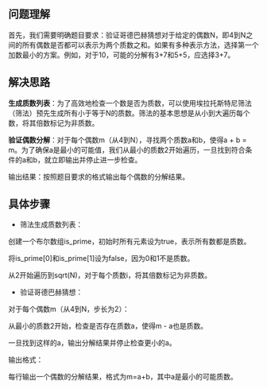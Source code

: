 ## 问题理解

首先，我们需要明确题目要求：验证哥德巴赫猜想对于给定的偶数N，即4到N之间的所有偶数是否都可以表示为两个质数之和。如果有多种表示方法，选择第一个加数最小的方案。例如，对于10，可能的分解有3+7和5+5，应选择3+7。

## 解决思路
**生成质数列表**：为了高效地检查一个数是否为质数，可以使用埃拉托斯特尼筛法（筛法）预先生成所有小于等于N的质数。筛法的基本思想是从小到大遍历每个数，将其倍数标记为非质数。

**验证偶数分解**：对于每个偶数m（从4到N），寻找两个质数a和b，使得a + b = m。为了确保a是最小的可能值，我们从最小的质数2开始遍历，一旦找到符合条件的a和b，就立即输出并停止进一步检查。

输出结果：按照题目要求的格式输出每个偶数的分解结果。

## 具体步骤

- 筛法生成质数列表：

创建一个布尔数组is_prime，初始时所有元素设为true，表示所有数都是质数。

将is_prime[0]和is_prime[1]设为false，因为0和1不是质数。

从2开始遍历到sqrt(N)，对于每个质数i，将其倍数标记为非质数。

- 验证哥德巴赫猜想：

对于每个偶数m（从4到N，步长为2）：

从最小的质数2开始，检查是否存在质数a，使得m - a也是质数。

一旦找到这样的a，输出分解结果并停止检查更小的a。

输出格式：

每行输出一个偶数的分解结果，格式为m=a+b，其中a是最小的可能质数。
